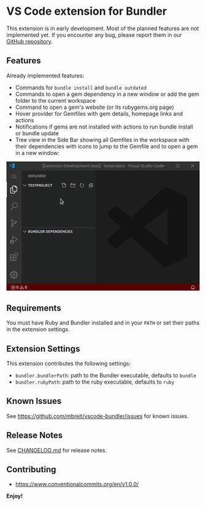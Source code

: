 # VS Code extension for Bundler

This extension is in early development. Most of the planned features are not
implemented yet. If you encounter any bug, please report them in our [GitHub
repository](https://github.com/mbreit/vscode-bundler).

## Features

Already implemented features:

* Commands for `bundle install` and `bundle outdated`
* Commands to open a gem dependency in a new window or add the gem folder to the current workspace
* Command to open a gem's website (or its rubygems.org page)
* Hover provider for Gemfiles with gem details, homepage links and actions
* Notifications if gems are not installed with actions to run bundle install
  or bundle update
* Tree view in the Side Bar showing all Gemfiles in the workspace with
  their dependencies with icons to jump to the Gemfile and
  to open a gem in a new window:

![Tree View Demo](docs/images/dependency-tree.gif)

## Requirements

You must have Ruby and Bundler installed and in your `PATH` or set their
paths in the extension settings.

## Extension Settings

This extension contributes the following settings:

* `bundler.bundlerPath`: path to the Bundler executable, defaults to `bundle`
* `bundler.rubyPath`: path to the ruby executable, defaults to `ruby`

## Known Issues

See <https://github.com/mbreit/vscode-bundler/issues> for known issues.

## Release Notes

See [CHANGELOG.md](./CHANGELOG.md) for release notes.

## Contributing

* <https://www.conventionalcommits.org/en/v1.0.0/>

**Enjoy!**
